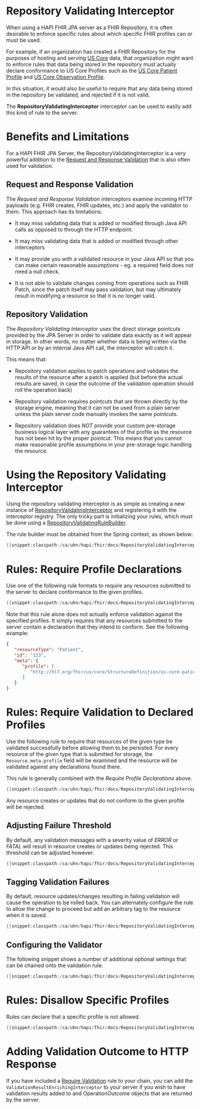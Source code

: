 # Repository Validating Interceptor

When using a HAPI FHIR JPA server as a FHIR Repository, it is often desirable to enforce specific rules about which specific FHIR profiles can or must be used.

For example, if an organization has created a FHIR Repository for the purposes of hosting and serving [US Core](https://www.hl7.org/fhir/us/core/) data, that organization might want to enforce rules that data being stored in the repository must actually declare conformance to US Core Profiles such as the [US Core Patient Profile](https://www.hl7.org/fhir/us/core/StructureDefinition-us-core-patient.html) and [US Core Observation Profile](https://www.hl7.org/fhir/us/core/StructureDefinition-us-core-observation.html).

In this situation, it would also be useful to require that any data being stored in the repository be validated, and rejected if it is not valid.

The **RepositoryValidatingInterceptor** interceptor can be used to easily add this kind of rule to the server.

# Benefits and Limitations

For a HAPI FHIR JPA Server, the RepositoryValidatingInterceptor is a very powerful addition to the [Request and Response Validation](/docs/interceptors/built_in_server_interceptors.html#request_and_response_validation) that is also often used for validation. 

## Request and Response Validation

The *Request and Response Validation* interceptors examine incoming HTTP payloads (e.g. FHIR creates, FHIR updates, etc.) and apply the validator to them. This approach has its limitations: 

* It may miss validating data that is added or modified through Java API calls as opposed to through the HTTP endpoint.

* It may miss validating data that is added or modified through other interceptors

* It may provide you with a validated resource in your Java API so that you can make certain reasonable assumptions - eg. a required field does not need a null check. 

* It is not able to validate changes coming from operations such as FHIR Patch, since the patch itself may pass validation, but may ultimately result in modifying a resource so that it is no longer valid.

## Repository Validation

The *Repository Validating Interceptor* uses the direct storage pointcuts provided by the JPA Server in order to validate data exactly as it will appear in storage. In other words, no matter whether data is being written via the HTTP API or by an internal Java API call, the interceptor will catch it.

This means that:

* Repository validation applies to patch operations and validates the results of the resource after a patch is applied (but before the actual results are saved, in case the outcome of the validation operation should roll the operation back)

* Repository validation requires pointcuts that are thrown directly by the storage engine, meaning that it can not be used from a plain server unless the plain server code manually invokes the same pointcuts. 

* Repository validation does *NOT* provide your custom pre-storage business logical layer with any guarantees of the profile as the resource has not been hit by the proper pointcut. This means that you cannot make reasonable profile assumptions in your pre-storage logic handling the resource. 

# Using the Repository Validating Interceptor

Using the repository validating interceptor is as simple as creating a new instance of [RepositoryValidatingInterceptor](/hapi-fhir/apidocs/hapi-fhir-jpaserver-base/ca/uhn/fhir/jpa/interceptor/validation/RepositoryValidatingInterceptor.html) and registering it with the interceptor registry. The only tricky part is initializing your rules, which must be done using a [RepositoryValidatingRuleBuilder](/hapi-fhir/apidocs/hapi-fhir-jpaserver-base/ca/uhn/fhir/jpa/interceptor/validation/RepositoryValidatingRuleBuilder.html).

The rule builder must be obtained from the Spring context, as shown below:

```java
{{snippet:classpath:/ca/uhn/hapi/fhir/docs/RepositoryValidatingInterceptorExamples.java|createSimpleRule}}
```

# Rules: Require Profile Declarations

Use one of the following rule formats to require any resources submitted to the server to declare conformance to the given profiles. 

```java
{{snippet:classpath:/ca/uhn/hapi/fhir/docs/RepositoryValidatingInterceptorExamples.java|requireProfileDeclarations}}
```

Note that this rule alone does not actually enforce validation against the specified profiles. It simply requires that any resources submitted to the server contain a declaration that they intend to conform. See the following example:

```json
{
   "resourceType": "Patient",
   "id": "123",
   "meta": {
      "profile": [
         "http://hl7.org/fhir/us/core/StructureDefinition/us-core-patient"
      ]
   }
}
```

<a name="require-validation"/>

# Rules: Require Validation to Declared Profiles

Use the following rule to require that resources of the given type be validated successfully before allowing them to be persisted. For every resource of the given type that is submitted for storage, the `Resource.meta.profile` field will be examined and the resource will be validated against any declarations found there.

This rule is generally combined with the *Require Profile Declarations* above.

```java
{{snippet:classpath:/ca/uhn/hapi/fhir/docs/RepositoryValidatingInterceptorExamples.java|requireValidationToDeclaredProfiles}}
```

Any resource creates or updates that do not conform to the given profile will be rejected.

## Adjusting Failure Threshold

By default, any validation messages with a severity value of *ERROR* or *FATAL* will result in resource creates or updates being rejected. This threshold can be adjusted however:

```java
{{snippet:classpath:/ca/uhn/hapi/fhir/docs/RepositoryValidatingInterceptorExamples.java|requireValidationToDeclaredProfilesAdjustThreshold}}
```


## Tagging Validation Failures

By default, resource updates/changes resulting in failing validation will cause the operation to be rolled back. You can alternately configure the rule to allow the change to proceed but add an arbitrary tag to the resource when it is saved. 

```java
{{snippet:classpath:/ca/uhn/hapi/fhir/docs/RepositoryValidatingInterceptorExamples.java|requireValidationToDeclaredProfilesTagOnFailure}}
```

## Configuring the Validator

The following snippet shows a number of additional optional settings that can be chained onto the validation rule. 

```java
{{snippet:classpath:/ca/uhn/hapi/fhir/docs/RepositoryValidatingInterceptorExamples.java|requireValidationToDeclaredProfilesAdditionalOptions}}
```

# Rules: Disallow Specific Profiles

Rules can declare that a specific profile is not allowed.

```java
{{snippet:classpath:/ca/uhn/hapi/fhir/docs/RepositoryValidatingInterceptorExamples.java|disallowProfiles}}
```

# Adding Validation Outcome to HTTP Response

If you have included a [Require Validation](#require-validation) rule to your chain, you can add the `ValidationResultEnrichingInterceptor` to your server if you wish to have validation results added to and OperationOutcome objects that are returned by the server.
